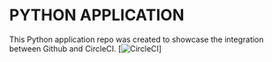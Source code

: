 # PYTHON APPLICATION
This Python application repo was created to showcase the integration between Github and CircleCI.
[![CircleCI](https://app.circleci.com/pipelines/github/dwi-sp/app_python)]